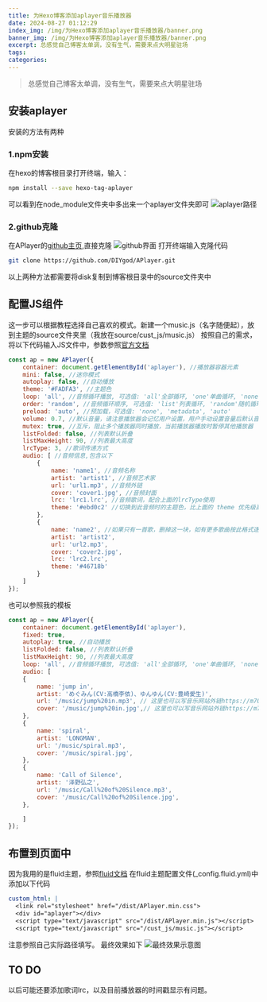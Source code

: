 ```yaml
---
title: 为Hexo博客添加aplayer音乐播放器
date: 2024-08-27 01:12:29
index_img: /img/为Hexo博客添加aplayer音乐播放器/banner.png
banner_img: /img/为Hexo博客添加aplayer音乐播放器/banner.png
excerpt: 总感觉自己博客太单调，没有生气，需要来点大明星驻场
tags:
categories:
---
```

> 总感觉自己博客太单调，没有生气，需要来点大明星驻场
## 安装aplayer
安装的方法有两种
### 1.npm安装 
在hexo的博客根目录打开终端，输入：
```bash
npm install --save hexo-tag-aplayer
```
可以看到在node_module文件夹中多出来一个aplayer文件夹即可
![aplayer路径](/img/为Hexo博客添加aplayer音乐播放器/aplayer路径.png)
### 2.github克隆
在APlayer的[github主页](https://github.com/DIYgod/APlayer),直接克隆
![github界面](/img/为Hexo博客添加aplayer音乐播放器/github界面.png)
打开终端输入克隆代码
```bash
git clone https://github.com/DIYgod/APlayer.git
```
以上两种方法都需要将disk复制到博客根目录中的source文件夹中
## 配置JS组件
这一步可以根据教程选择自己喜欢的模式。新建一个music.js（名字随便起），放到主题的source文件夹里（我放在source/cust_js/music.js）
按照自己的需求，将以下代码输入JS文件中，参数参照[官方文档](https://aplayer.js.org/#/zh-Hans/?id=%E5%8F%82%E6%95%B0)
```js
const ap = new APlayer({
    container: document.getElementById('aplayer'), //播放器容器元素
    mini: false, //迷你模式
    autoplay: false, //自动播放
    theme: '#FADFA3', //主题色
    loop: 'all', //音频循环播放, 可选值: 'all'全部循环, 'one'单曲循环, 'none'不循环
    order: 'random', //音频循环顺序, 可选值: 'list'列表循环, 'random'随机循环
    preload: 'auto', //预加载，可选值: 'none', 'metadata', 'auto'
    volume: 0.7, //默认音量，请注意播放器会记忆用户设置，用户手动设置音量后默认音量即失效
    mutex: true, //互斥，阻止多个播放器同时播放，当前播放器播放时暂停其他播放器
    listFolded: false, //列表默认折叠
    listMaxHeight: 90, //列表最大高度
    lrcType: 3, //歌词传递方式
    audio: [ //音频信息,包含以下
        {
            name: 'name1', //音频名称
            artist: 'artist1', //音频艺术家
            url: 'url1.mp3', //音频外链
            cover: 'cover1.jpg', //音频封面
            lrc: 'lrc1.lrc', //音频歌词，配合上面的lrcType使用
            theme: '#ebd0c2' //切换到此音频时的主题色，比上面的 theme 优先级高
        },
        {
            name: 'name2', //如果只有一首歌，删掉这一块，如有更多歌曲按此格式逐渐往下添加
            artist: 'artist2',
            url: 'url2.mp3',
            cover: 'cover2.jpg',
            lrc: 'lrc2.lrc',
            theme: '#46718b'
        }
    ]
});
```
也可以参照我的模板
```js
const ap = new APlayer({
    container: document.getElementById('aplayer'),
    fixed: true,
	autoplay: true, //自动播放
    listFolded: false, //列表默认折叠
    listMaxHeight: 90, //列表最大高度
    loop: 'all', //音频循环播放, 可选值: 'all'全部循环, 'one'单曲循环, 'none'不循环
    audio: [
    {
        name: 'jump in', 
        artist: 'めぐみん(CV:高橋李依)、ゆんゆん(CV:豊崎愛生)',
        url: '/music/jump%20in.mp3', // 这里也可以写音乐网站外链https://m704.music.126.net/
        cover: '/music/jump%20in.jpg',// 这里也可以写音乐网站外链https://m704.music.126.net/
    },
    {
        name: 'spiral', 
        artist: 'LONGMAN',
        url: '/music/spiral.mp3',
        cover: '/music/spiral.jpg',
    },
    {
        name: 'Call of Silence', 
        artist: '泽野弘之',
        url: '/music/Call%20of%20Silence.mp3',
        cover: '/music/Call%20of%20Silence.jpg',
    },

	]
});
```
## 布置到页面中
因为我用的是fluid主题，参照[fluid文档](https://hexo.fluid-dev.com/docs/guide/#%E8%87%AA%E5%AE%9A%E4%B9%89-js-css-html)
在fluid主题配置文件(_config.fluid.yml)中添加以下代码
```yaml
custom_html: |
  <link rel="stylesheet" href="/dist/APlayer.min.css">
  <div id="aplayer"></div>
  <script type="text/javascript" src="/dist/APlayer.min.js"></script>
  <script type="text/javascript" src="/cust_js/music.js"></script>
```
注意参照自己实际路径填写。
最终效果如下
![最终效果示意图](/img/为Hexo博客添加aplayer音乐播放器/最终效果示意图.png)
## TO DO
以后可能还要添加歌词lrc，以及目前播放器的时间戳显示有问题。